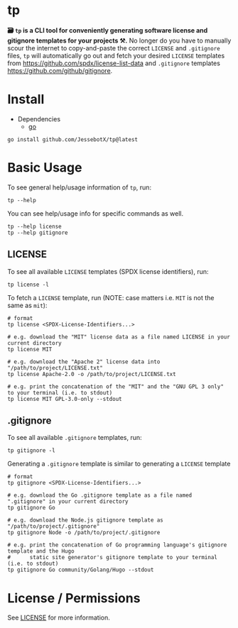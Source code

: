 # tp
**🗃️ `tp` is a CLI tool for conveniently generating software license and gitignore templates for your projects ⚒️.** No longer do you have to manually scour the internet to copy-and-paste the correct `LICENSE` and `.gitignore` files, `tp` will automatically go out and fetch your desired `LICENSE` templates from <https://github.com/spdx/license-list-data> and `.gitignore` templates <https://github.com/github/gitignore>.

# Install
- Dependencies
	- [go](https://go.dev)

```shell
go install github.com/JessebotX/tp@latest
```

# Basic Usage
To see general help/usage information of `tp`, run:

```shell
tp --help
```

You can see help/usage info for specific commands as well.

```shell
tp --help license
tp --help gitignore
```

## LICENSE
To see all available `LICENSE` templates (SPDX license identifiers), run:

```shell
tp license -l
```

To fetch a `LICENSE` template, run (NOTE: case matters i.e. `MIT` is not the same as `mit`):

```shell
# format
tp license <SPDX-License-Identifiers...>

# e.g. download the "MIT" license data as a file named LICENSE in your current directory
tp license MIT

# e.g. download the "Apache 2" license data into "/path/to/project/LICENSE.txt"
tp license Apache-2.0 -o /path/to/project/LICENSE.txt

# e.g. print the concatenation of the "MIT" and the "GNU GPL 3 only" to your terminal (i.e. to stdout)
tp license MIT GPL-3.0-only --stdout
```

## .gitignore
To see all available `.gitignore` templates, run:

```shell
tp gitignore -l
```

Generating a `.gitignore` template is similar to generating a `LICENSE` template
```shell
# format
tp gitignore <SPDX-License-Identifiers...>

# e.g. download the Go .gitignore template as a file named ".gitignore" in your current directory
tp gitignore Go

# e.g. download the Node.js gitignore template as "/path/to/project/.gitignore"
tp gitignore Node -o /path/to/project/.gitignore

# e.g. print the concatenation of Go programming language's gitignore template and the Hugo
#      static site generator's gitignore template to your terminal (i.e. to stdout)
tp gitignore Go community/Golang/Hugo --stdout
```

# License / Permissions
See [LICENSE](./LICENSE) for more information.
